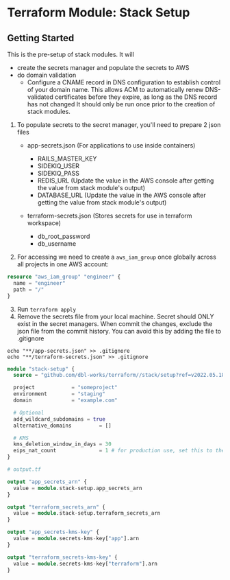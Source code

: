 # Terraform Module: Stack Setup
## Getting Started

This is the pre-setup of stack modules. It will
- create the secrets manager and populate the secrets to AWS
- do domain validation
  - Configure a CNAME record in DNS configuration to establish control of your domain name. This allows ACM to automatically renew DNS-validated certificates before they expire, as long as the DNS record has not changed
It should only be run once prior to the creation of stack modules.

1. To populate secrets to the secret manager, you'll need to prepare 2 json files
   - app-secrets.json (For applications to use inside containers)
     - RAILS_MASTER_KEY
     - SIDEKIQ_USER
     - SIDEKIQ_PASS
     - REDIS_URL (Update the value in the AWS console after getting the value from stack module's output)
     - DATABASE_URL (Update the value in the AWS console after getting the value from stack module's output)

   - terraform-secrets.json (Stores secrets for use in terraform workspace)
     - db_root_password
     - db_username

2. For accessing we need to create a `aws_iam_group` once globally across all projects in one AWS account:

```terraform
resource "aws_iam_group" "engineer" {
  name = "engineer"
  path = "/"
}
```

3. Run `terraform apply`
4. Remove the secrets file from your local machine. Secret should ONLY exist in the secret managers.
When commit the changes, exclude the json file from the commit history.
You can avoid this by adding the file to .gitignore

```
echo "**/app-secrets.json" >> .gitignore
echo "**/terraform-secrets.json" >> .gitignore
```


```terraform
module "stack-setup" {
  source = "github.com/dbl-works/terraform//stack/setup?ref=v2022.05.18"

  project            = "someproject"
  environment        = "staging"
  domain             = "example.com"

  # Optional
  add_wildcard_subdomains = true
  alternative_domains         = []

  # KMS
  kms_deletion_window_in_days = 30
  eips_nat_count              = 1 # for production use, set this to the number of AZs
}
```

```terraform
# output.tf

output "app_secrets_arn" {
  value = module.stack-setup.app_secrets_arn
}

output "terraform_secrets_arn" {
  value = module.stack-setup.terraform_secrets_arn
}

output "app_secrets-kms-key" {
  value = module.secrets-kms-key["app"].arn
}

output "terraform_secrets-kms-key" {
  value = module.secrets-kms-key["terraform"].arn
}
```
